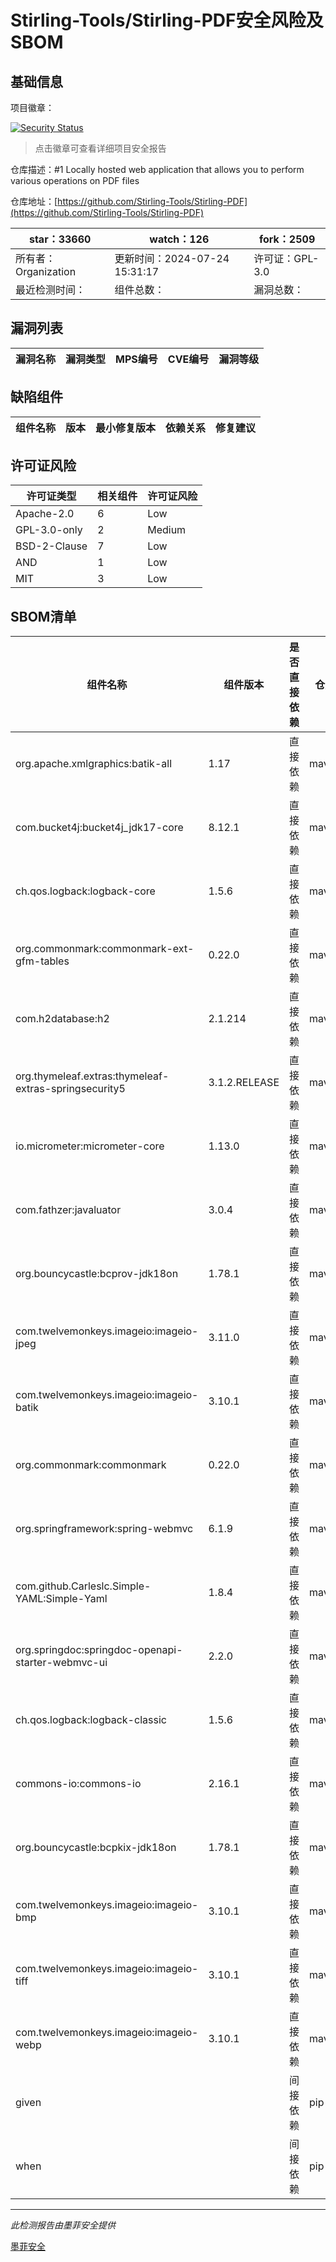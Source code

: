 # Stirling-Tools/Stirling-PDF安全风险及SBOM

## 基础信息

项目徽章：

[![Security Status](https://www.murphysec.com/platform3/v31/badge/1816173540851142656.svg)](https://www.murphysec.com/console/report/1753845359479984128/1816173540851142656)

> 点击徽章可查看详细项目安全报告

仓库描述：#1 Locally hosted web application that allows you to perform various operations on PDF files

仓库地址：[https://github.com/Stirling-Tools/Stirling-PDF](https://github.com/Stirling-Tools/Stirling-PDF)

| star：33660 | watch：126 | fork：2509 |
| ----------- | -------------- | ------------ |
| 所有者：Organization | 更新时间：2024-07-24 15:31:17 | 许可证：GPL-3.0 |
| 最近检测时间： | 组件总数： | 漏洞总数： |




## 漏洞列表

| 漏洞名称 | 漏洞类型 | MPS编号 | CVE编号 | 漏洞等级 |
| ------- | ------ | ------- | ------ | ----- |





## 缺陷组件

| 组件名称 | 版本 | 最小修复版本 | 依赖关系 | 修复建议 |
| -------- | ---- | ------------ | -------- | -------- |





## 许可证风险

| 许可证类型 | 相关组件 | 许可证风险 |
| ---------- | -------- | ---------- |
|Apache-2.0|6|Low|
|GPL-3.0-only|2|Medium|
|BSD-2-Clause|7|Low|
|AND|1|Low|
|MIT|3|Low|




## SBOM清单

| 组件名称 | 组件版本 | 是否直接依赖 | 仓库 |
| -------- | -------- | ------------ | ---- |
|org.apache.xmlgraphics:batik-all|1.17|直接依赖|maven|
|com.bucket4j:bucket4j_jdk17-core|8.12.1|直接依赖|maven|
|ch.qos.logback:logback-core|1.5.6|直接依赖|maven|
|org.commonmark:commonmark-ext-gfm-tables|0.22.0|直接依赖|maven|
|com.h2database:h2|2.1.214|直接依赖|maven|
|org.thymeleaf.extras:thymeleaf-extras-springsecurity5|3.1.2.RELEASE|直接依赖|maven|
|io.micrometer:micrometer-core|1.13.0|直接依赖|maven|
|com.fathzer:javaluator|3.0.4|直接依赖|maven|
|org.bouncycastle:bcprov-jdk18on|1.78.1|直接依赖|maven|
|com.twelvemonkeys.imageio:imageio-jpeg|3.11.0|直接依赖|maven|
|com.twelvemonkeys.imageio:imageio-batik|3.10.1|直接依赖|maven|
|org.commonmark:commonmark|0.22.0|直接依赖|maven|
|org.springframework:spring-webmvc|6.1.9|直接依赖|maven|
|com.github.Carleslc.Simple-YAML:Simple-Yaml|1.8.4|直接依赖|maven|
|org.springdoc:springdoc-openapi-starter-webmvc-ui|2.2.0|直接依赖|maven|
|ch.qos.logback:logback-classic|1.5.6|直接依赖|maven|
|commons-io:commons-io|2.16.1|直接依赖|maven|
|org.bouncycastle:bcpkix-jdk18on|1.78.1|直接依赖|maven|
|com.twelvemonkeys.imageio:imageio-bmp|3.10.1|直接依赖|maven|
|com.twelvemonkeys.imageio:imageio-tiff|3.10.1|直接依赖|maven|
|com.twelvemonkeys.imageio:imageio-webp|3.10.1|直接依赖|maven|
|given||间接依赖|pip|
|when||间接依赖|pip|


------

*此检测报告由墨菲安全提供*

[墨菲安全](www.murphysec.com)
